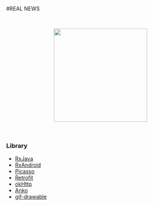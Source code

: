 #REAL NEWS

</br>
<p align="center">
   <img src="https://github.com/aasumitro/dicoding_beginner/blob/master/assets/dicoding_beginner.gif" width="250">
</p>
</br>

### Library

  - [RxJava](https://github.com/ReactiveX/Rxjava)
  - [RxAndroid](https://github.com/ReactiveX/RxAndroid)
  - [Picasso](https://github.com/square/picasso)
  - [Retrofit](https://github.com/square/retrofit)
  - [okHttp](https://github.com/square/okhttp)
  - [Anko](https://github.com/Kotlin/anko)
  - [gif-drawable](https://github.com/koral--/android-gif-drawable)
  
